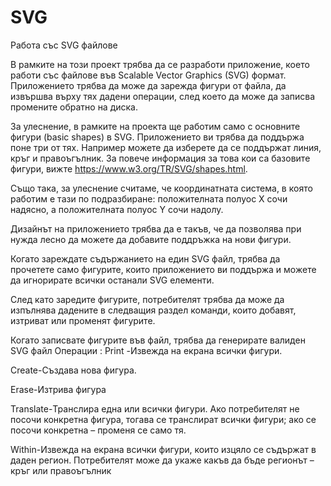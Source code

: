 # SVG
Работа със SVG файлове
 
В рамките на този проект трябва да се разработи приложение, което работи със файлове във Scalable Vector Graphics (SVG) формат. Приложението трябва да може да зарежда фигури от файла, да извършва върху тях дадени операции, след което да може да записва промените обратно на диска.
 
За улеснение, в рамките на проекта ще работим само с основните фигури (basic shapes) в SVG. Приложението ви трябва да поддържа поне три от тях. Например можете да изберете да се поддържат линия, кръг и правоъгълник. За повече информация за това кои са базовите фигури, вижте https://www.w3.org/TR/SVG/shapes.html.
 
Също така, за улеснение считаме, че координатната система, в която работим е тази по подразбиране: положителната полуос X сочи надясно, а положителната полуос Y сочи надолу.
 
Дизайнът на приложението трябва да е такъв, че да позволява при нужда лесно да можете да добавите поддръжка на нови фигури.
 
Когато зареждате съдържанието на един SVG файл, трябва да прочетете само фигурите, които приложението ви поддържа и можете да игнорирате всички останали SVG елементи.
 
След като заредите фигурите, потребителят трябва да може да изпълнява дадените в следващия раздел команди, които добавят, изтриват или променят фигурите.
 
Когато записвате фигурите във файл, трябва да генерирате валиден SVG файл
Операции : 
Print -Извежда на екрана всички фигури.

Create-Създава нова фигура.

Erase-Изтрива фигура

Translate-Транслира една или всички фигури. Ако потребителят не посочи конкретна фигура, тогава се транслират всички фигури; ако се посочи конкретна – променя се само тя.

Within-Извежда на екрана всички фигури, които изцяло се съдържат в даден регион. Потребителят може да укаже какъв да бъде регионът – кръг или правоъгълник
